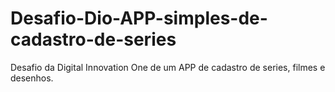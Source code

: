 # Desafio-Dio-APP-simples-de-cadastro-de-series
Desafio da Digital Innovation One de um APP de cadastro de series, filmes e desenhos.
